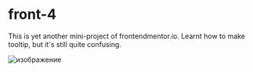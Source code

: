 # front-4
This is yet another mini-project of frontendmentor.io.
Learnt how to make tooltip, but it's still quite confusing.



![изображение](https://user-images.githubusercontent.com/82459673/134131727-df14009a-48d6-489c-b085-6a9dd7d15ace.png)
